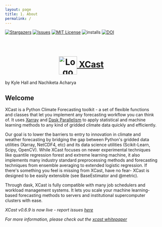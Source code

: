```yaml
---
layout: page 
title: 1. About 
permalink: /
---
```


<!-- PROJECT SHIELDS -->
[![Stargazers][stars-shield]][stars-url]
[![Issues][issues-shield]][issues-url]
[![MIT License][license-shield]][license-url]
![installs](https://img.shields.io/conda/dn/hallkjc01/xcast?color=light-green&label=Installations&style=for-the-badge)
[![DOI](https://img.shields.io/badge/DOI-10.5281%2Fzenodo.6472890-blue?style=for-the-badge)](https://zenodo.org/badge/latestdoi/386326352)




<!-- PROJECT LOGO -->
<br />
<p align="center">
  <a href="https://github.com/kjhall01/xcast/">
    <h1 align="center"><img src="https://raw.githubusercontent.com/kjhall01/xcast/gh-pages/XCastLogo.png" align="center" alt="Logo" width="60" height="60">  XCast</h1>
  </a>
</p>

by Kyle Hall and Nachiketa Acharya

## Welcome

XCast is a Python Climate Forecasting toolkit - a set of flexible functions and classes that let you implement any forecasting workflow you can think of. It uses [Xarray](https://xarray.dev/) and [Dask Parallelism](https://dask.org/) to apply statistical and machine learning methods to any kind of gridded climate data quickly and efficiently.

Our goal is to lower the barriers to entry to innovation in climate and weather forecasting by bridging the gap between Python's gridded data utilities (Xarray, NetCDF4, etc) and its data science utilities (Scikit-Learn, Scipy, OpenCV). While XCast focuses on newer experimental techniques like quantile regression forest and extreme learning machine, it also implements many industry standard preprocessing methods and forecasting techniques from ensemble averaging to extended logistic regression. If there's something you feel is missing from XCast, have no fear- XCast is designed to be easily extensible (see BaseEstimator and @metric).

Through dask, XCast is fully compatible with many job schedulers and workload management systems. It lets you scale your machine learning-based forecasting methods to servers and institutional supercomputer clusters with ease.

*XCast v0.6.9 is now live - report issues [here](https://github.com/kjhall01/xcast/issues)*

*For more information, please check out the [xcast whitepaper](https://www.frontiersin.org/articles/10.3389/fclim.2022.953262/full)*


[contributors-shield]: https://img.shields.io/github/contributors/kjhall01/xcast.svg?style=for-the-badge
[contributors-url]: https://github.com/kjhall01/xcast/graphs/contributors
[forks-shield]: https://img.shields.io/github/forks/kjhall01/xcast.svg?style=for-the-badge
[forks-url]: https://github.com/kjhall01/xcast/network/members
[stars-shield]: https://img.shields.io/github/stars/kjhall01/xcast.svg?style=for-the-badge
[stars-url]: https://github.com/kjhall01/xcast/stargazers
[issues-shield]: https://img.shields.io/github/issues/kjhall01/xcast.svg?style=for-the-badge
[issues-url]: https://github.com/kjhall01/xcast/issues
[license-shield]: https://img.shields.io/github/license/kjhall01/xcast.svg?style=for-the-badge
[license-url]: https://github.com/kjhall01/xcast/blob/main/LICENSE
[linkedin-shield]: https://img.shields.io/badge/-LinkedIn-black.svg?style=for-the-badge&logo=linkedin&colorB=555
[linkedin-url]: https://linkedin.com/in/kjhall01
